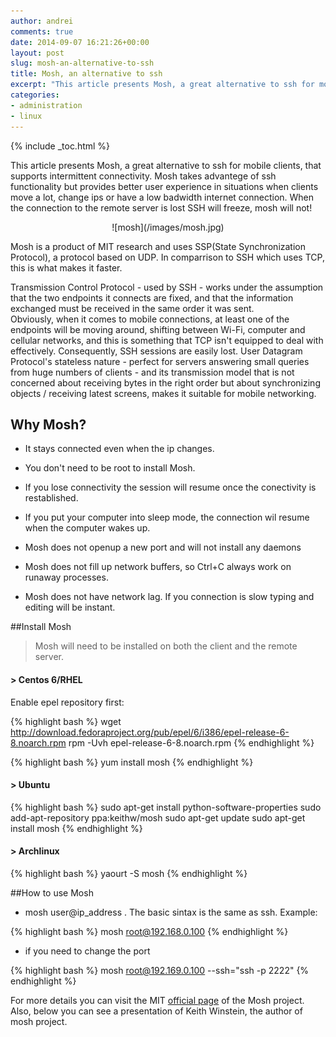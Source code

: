 ```yaml
---
author: andrei
comments: true
date: 2014-09-07 16:21:26+00:00
layout: post
slug: mosh-an-alternative-to-ssh
title: Mosh, an alternative to ssh
excerpt: "This article presents Mosh, a great alternative to ssh for mobile clients, that supports intermittent connectivity."
categories:
- administration
- linux
---
```


{% include _toc.html %}

This article presents Mosh, a great alternative to ssh for mobile clients, that supports intermittent connectivity.
Mosh takes advantege of ssh functionality but provides better user experience in situations when clients move a lot, change ips or have a low badwidth internet connection. When the connection to the remote server is lost SSH will freeze, mosh will not!

<div style="text-align:center" markdown="1">
![mosh](/images/mosh.jpg)
</div>

Mosh is a product of MIT research and uses SSP(State Synchronization Protocol), a protocol based on UDP. In comparrison to SSH which uses TCP, this is what makes it faster.

Transmission Control Protocol - used by SSH - works under the assumption that the two endpoints it connects are fixed, and that the information exchanged must be received in the same order it was sent.  
Obviously, when it comes to mobile connections, at least one of the endpoints will be moving around, shifting between Wi-Fi, computer and cellular networks, and this is something that TCP isn't equipped to deal with effectively. Consequently, SSH sessions are easily lost.
User Datagram Protocol's stateless nature - perfect for servers answering small queries from huge numbers of clients - and its transmission model that is not concerned about receiving bytes in the right order but about synchronizing objects / receiving latest screens, makes it suitable for mobile networking.


## Why Mosh?

	
  * It stays connected even when the ip changes.

	
  * You don't need to be root to install Mosh.

	
  * If you lose connectivity the session will resume once the conectivity is restablished.

	
  * If you put your computer into sleep mode, the connection wil resume when the computer wakes up.

	
  * Mosh does not openup a new port and will not install any daemons

	
  * Mosh does not fill up network buffers, so Ctrl+C always work on runaway processes.

	
  * Mosh does not have network lag. If you connection is slow typing and editing will be instant.




##Install Mosh


 > Mosh will need to be installed on both the client and the remote server.


#### > Centos 6/RHEL


Enable epel repository first:

{% highlight bash %}
wget http://download.fedoraproject.org/pub/epel/6/i386/epel-release-6-8.noarch.rpm
rpm -Uvh epel-release-6-8.noarch.rpm
{% endhighlight %}

{% highlight bash %}
yum install mosh
{% endhighlight %}


#### > Ubuntu


{% highlight bash %}
sudo apt-get install python-software-properties
sudo add-apt-repository ppa:keithw/mosh
sudo apt-get update
sudo apt-get install mosh
{% endhighlight %}

#### > Archlinux

{% highlight bash %}
yaourt -S mosh
{% endhighlight %}

##How to use Mosh

  * mosh user@ip_address . The basic sintax is the same as ssh. Example:

{% highlight bash %}
mosh root@192.168.0.100
{% endhighlight %}

	
  * if you need to change the port


{% highlight bash %}
mosh root@192.169.0.100 --ssh="ssh -p 2222"
{% endhighlight %}

For more details you can visit the MIT [official page](https://mosh.mit.edu/) of the Mosh project. Also, below you can see a presentation of Keith Winstein, the author of mosh project.


